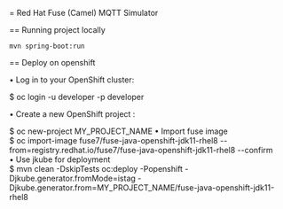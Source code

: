 = Red Hat Fuse (Camel) MQTT Simulator 

== Running project locally 

    mvn spring-boot:run

== Deploy on openshift 

• Log in to your OpenShift cluster:

$ oc login -u developer -p developer

• Create a new OpenShift project :

$ oc new-project MY_PROJECT_NAME
• Import fuse image  <br />
$ oc import-image fuse7/fuse-java-openshift-jdk11-rhel8 --from=registry.redhat.io/fuse7/fuse-java-openshift-jdk11-rhel8 --confirm  <br />
• Use jkube for deployment  <br />
$ mvn clean -DskipTests oc:deploy -Popenshift -Djkube.generator.fromMode=istag -Djkube.generator.from=MY_PROJECT_NAME/fuse-java-openshift-jdk11-rhel8

